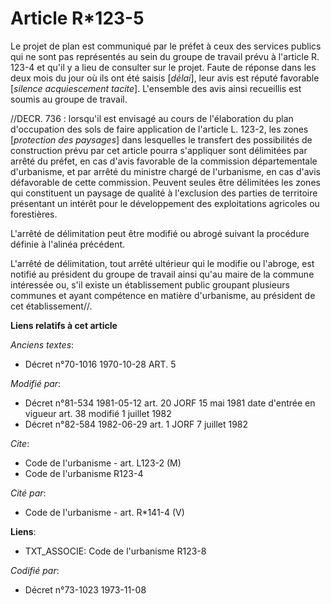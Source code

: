 # Article R*123-5

Le projet de plan est communiqué par le préfet à ceux des services publics qui ne sont pas représentés au sein du groupe de
travail prévu à l'article R. 123-4 et qu'il y a lieu de consulter sur le projet. Faute de réponse dans les deux mois du jour
où ils ont été saisis [*délai*], leur avis est réputé favorable [*silence acquiescement tacite*]. L'ensemble des avis ainsi
recueillis est soumis au groupe de travail.

//DECR. 736 : lorsqu'il est envisagé au cours de l'élaboration du plan d'occupation des sols de faire application de
l'article L. 123-2, les zones [*protection des paysages*] dans lesquelles le transfert des possibilités de construction prévu
par cet article pourra s'appliquer sont délimitées par arrêté du préfet, en cas d'avis favorable de la commission
départementale d'urbanisme, et par arrêté du ministre chargé de l'urbanisme, en cas d'avis défavorable de cette commission.
Peuvent seules être délimitées les zones qui constituent un paysage de qualité à l'exclusion des parties de territoire
présentant un intérêt pour le développement des exploitations agricoles ou forestières.

L'arrêté de délimitation peut être modifié ou abrogé suivant la procédure définie à l'alinéa précédent.

L'arrêté de délimitation, tout arrêté ultérieur qui le modifie ou l'abroge, est notifié au président du groupe de travail
ainsi qu'au maire de la commune intéressée ou, s'il existe un établissement public groupant plusieurs communes et ayant
compétence en matière d'urbanisme, au président de cet établissement//.

**Liens relatifs à cet article**

_Anciens textes_:

  - Décret n°70-1016 1970-10-28 ART. 5

_Modifié par_:

  - Décret n°81-534 1981-05-12 art. 20 JORF 15 mai 1981 date d'entrée en vigueur art. 38 modifié 1 juillet 1982
  - Décret n°82-584 1982-06-29 art. 1 JORF 7 juillet 1982

_Cite_:

  - Code de l'urbanisme - art. L123-2 (M)
  - Code de l'urbanisme R123-4

_Cité par_:

  - Code de l'urbanisme - art. R*141-4 (V)

**Liens**:

  - TXT_ASSOCIE: Code de l'urbanisme R123-8

_Codifié par_:

  - Décret n°73-1023 1973-11-08
